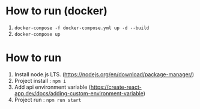 # How to run (docker)

1. `docker-compose -f docker-compose.yml up -d --build`
2. `docker-compose up`

# How to run

1. Install node.js LTS. (https://nodejs.org/en/download/package-manager/)
2. Project install : `npm i`
3. Add api environment variable (https://create-react-app.dev/docs/adding-custom-environment-variable)
4. Project run : `npm run start`
